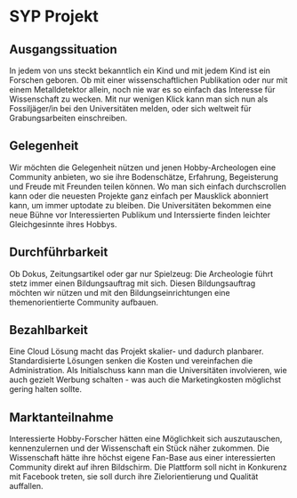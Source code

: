 # SYP Projekt

## Ausgangssituation

In jedem von uns steckt bekanntlich ein Kind und mit jedem Kind ist ein Forschen geboren. Ob mit einer wissenschaftlichen Publikation oder nur mit einem Metalldetektor allein, noch nie war es so einfach das Interesse für Wissenschaft zu wecken.
Mit nur wenigen Klick kann man sich nun als Fossiljäger/in bei den Universitäten melden, oder sich weltweit für Grabungsarbeiten einschreiben.

## Gelegenheit

Wir möchten die Gelegenheit nützen und jenen Hobby-Archeologen eine Community anbieten, wo sie ihre Bodenschätze, Erfahrung, Begeisterung und Freude mit Freunden teilen können. Wo man sich einfach durchscrollen kann oder die neuesten Projekte ganz einfach per Mausklick abonniert kann, um immer uptodate zu bleiben. Die Universitäten bekommen eine neue Bühne vor Interessierten Publikum und Interssierte finden leichter Gleichgesinnte ihres Hobbys.

## Durchführbarkeit

Ob Dokus, Zeitungsartikel oder gar nur Spielzeug: Die Archeologie führt stetz immer einen Bildungsauftrag mit sich. Diesen Bildungsauftrag möchten wir nützen und mit den Bildungseinrichtungen eine themenorientierte Community aufbauen.

## Bezahlbarkeit

Eine Cloud Lösung macht das Projekt skalier- und dadurch planbarer. Standardisierte Lösungen senken die Kosten und vereinfachen die Administration. Als Initialschuss kann man die Universitäten involvieren, wie auch gezielt Werbung schalten - was auch die Marketingkosten möglichst gering halten sollte.

## Marktanteilnahme

Interessierte Hobby-Forscher hätten eine Möglichkeit sich auszutauschen, kennenzulernen und der Wissenschaft ein Stück näher zukommen. Die Wissenschaft hätte ihre höchst eigene Fan-Base aus einer interessierten Community direkt auf ihren Bildschirm. Die Plattform soll nicht in Konkurenz mit Facebook treten, sie soll durch ihre Zielorientierung und Qualität auffallen.
